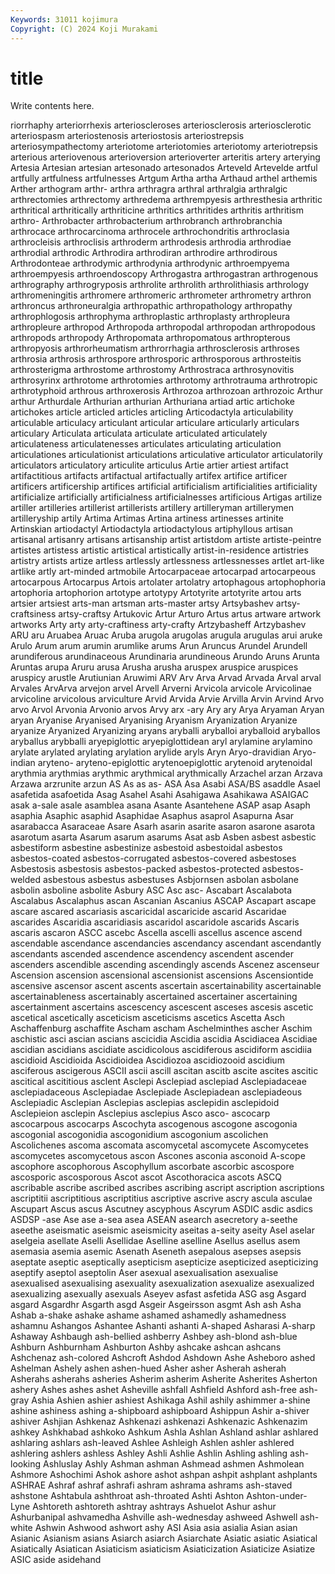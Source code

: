 ```yaml
---
Keywords: 31011 kojimura
Copyright: (C) 2024 Koji Murakami
---
```


# title

Write contents here.



riorrhaphy arteriorrhexis arterioscleroses arteriosclerosis
arteriosclerotic arteriospasm arteriostenosis arteriostosis arteriostrepsis arteriosympathectomy arteriotome arteriotomies arteriotomy arteriotrepsis
arterious arteriovenous arterioversion arterioverter arteritis artery arterying Artesia Artesian artesian
artesonado artesonados Arteveld Artevelde artful artfully artfulness artfulnesses Artgum Artha
artha Arthaud arthel arthemis Arther arthogram arthr- arthra arthragra arthral
arthralgia arthralgic arthrectomies arthrectomy arthredema arthrempyesis arthresthesia arthritic arthritical arthritically
arthriticine arthritics arthritides arthritis arthritism arthro- Arthrobacter arthrobacterium arthrobranch arthrobranchia
arthrocace arthrocarcinoma arthrocele arthrochondritis arthroclasia arthrocleisis arthroclisis arthroderm arthrodesis arthrodia
arthrodiae arthrodial arthrodic Arthrodira arthrodiran arthrodire arthrodirous Arthrodonteae arthrodymic arthrodynia
arthrodynic arthroempyema arthroempyesis arthroendoscopy Arthrogastra arthrogastran arthrogenous arthrography arthrogryposis arthrolite
arthrolith arthrolithiasis arthrology arthromeningitis arthromere arthromeric arthrometer arthrometry arthron arthroncus
arthroneuralgia arthropathic arthropathology arthropathy arthrophlogosis arthrophyma arthroplastic arthroplasty arthropleura arthropleure
arthropod Arthropoda arthropodal arthropodan arthropodous arthropods arthropody Arthropomata arthropomatous arthropterous
arthropyosis arthrorheumatism arthrorrhagia arthrosclerosis arthroses arthrosia arthrosis arthrospore arthrosporic arthrosporous
arthrosteitis arthrosterigma arthrostome arthrostomy Arthrostraca arthrosynovitis arthrosyrinx arthrotome arthrotomies arthrotomy
arthrotrauma arthrotropic arthrotyphoid arthrous arthroxerosis Arthrozoa arthrozoan arthrozoic Arthur arthur
Arthurdale Arthurian arthurian Arthuriana artiad artic artichoke artichokes article articled
articles articling Articodactyla articulability articulable articulacy articulant articular articulare articularly
articulars articulary Articulata articulata articulate articulated articulately articulateness articulatenesses articulates
articulating articulation articulationes articulationist articulations articulative articulator articulatorily articulators articulatory
articulite articulus Artie artier artiest artifact artifactitious artifacts artifactual artifactually
artifex artifice artificer artificers artificership artifices artificial artificialism artificialities artificiality
artificialize artificially artificialness artificialnesses artificious Artigas artilize artiller artilleries artillerist
artillerists artillery artilleryman artillerymen artilleryship artily Artima Artimas Artina artiness
artinesses artinite Artinskian artiodactyl Artiodactyla artiodactylous artiphyllous artisan artisanal artisanry
artisans artisanship artist artistdom artiste artiste-peintre artistes artistess artistic artistical
artistically artist-in-residence artistries artistry artists artize artless artlessly artlessness artlessnesses
artlet art-like artlike artly art-minded artmobile Artocarpaceae artocarpad artocarpeous artocarpous
Artocarpus Artois artolater artolatry artophagous artophophoria artophoria artophorion artotype artotypy
Artotyrite artotyrite artou arts artsier artsiest arts-man artsman arts-master artsy
Artsybashev artsy-craftsiness artsy-craftsy Artukovic Artur Arturo Artus artus artware artwork
artworks Arty arty arty-craftiness arty-crafty Artzybasheff Artzybashev ARU aru Aruabea
Aruac Aruba arugola arugolas arugula arugulas arui aruke Arulo Arum
arum arumin arumlike arums Arun Aruncus Arundel Arundell arundiferous arundinaceous
Arundinaria arundineous Arundo Aruns Arunta Aruntas arupa Aruru arusa Arusha
arusha aruspex aruspice aruspices aruspicy arustle Arutiunian Aruwimi ARV Arv
Arva Arvad Arvada Arval arval Arvales ArvArva arvejon arvel Arvell
Arverni Arvicola arvicole Arvicolinae arvicoline arvicolous arviculture Arvid Arvida Arvie
Arvilla Arvin Arvind Arvo arvo Arvol Arvonia Arvonio arvos Arvy
arx -ary Ary ary Arya Aryaman Aryan aryan Aryanise Aryanised
Aryanising Aryanism Aryanization Aryanize aryanize Aryanized Aryanizing aryans aryballi aryballoi
aryballoid aryballos aryballus arybballi aryepiglottic aryepiglottidean aryl arylamine arylamino arylate
arylated arylating arylation arylide aryls Aryn Aryo-dravidian Aryo-indian aryteno- aryteno-epiglottic
arytenoepiglottic arytenoid arytenoidal arythmia arythmias arythmic arythmical arythmically Arzachel arzan
Arzava Arzawa arzrunite arzun AS As as as- ASA Asa
Asabi ASA/BS asaddle Asael asafetida asafoetida Asag Asahel Asahi Asahigawa
Asahikawa ASAIGAC asak a-sale asale asamblea asana Asante Asantehene ASAP
asap Asaph asaphia Asaphic asaphid Asaphidae Asaphus asaprol Asapurna Asar
asarabacca Asaraceae Asare Asarh asarin asarite asaron asarone asarota asarotum
asarta Asarum asarum asarums Asat asb Asben asbest asbestic asbestiform
asbestine asbestinize asbestoid asbestoidal asbestos asbestos-coated asbestos-corrugated asbestos-covered asbestoses Asbestosis
asbestosis asbestos-packed asbestos-protected asbestos-welded asbestous asbestus asbestuses Asbjornsen asbolan asbolane
asbolin asboline asbolite Asbury ASC Asc asc- Ascabart Ascalabota Ascalabus
Ascalaphus ascan Ascanian Ascanius ASCAP Ascapart ascape ascare ascared ascariasis
ascaricidal ascaricide ascarid Ascaridae ascarides Ascaridia ascaridiasis ascaridol ascaridole ascarids
Ascaris ascaris ascaron ASCC ascebc Ascella ascelli ascellus ascence ascend
ascendable ascendance ascendancies ascendancy ascendant ascendantly ascendants ascended ascendence ascendency
ascendent ascender ascenders ascendible ascending ascendingly ascends Ascenez ascenseur Ascension
ascension ascensional ascensionist ascensions Ascensiontide ascensive ascensor ascent ascents ascertain
ascertainability ascertainable ascertainableness ascertainably ascertained ascertainer ascertaining ascertainment ascertains ascescency
ascescent asceses ascesis ascetic ascetical ascetically asceticism asceticisms ascetics Ascetta
Asch Aschaffenburg aschaffite Ascham ascham Aschelminthes ascher Aschim aschistic asci
ascian ascians ascicidia Ascidia ascidia Ascidiacea Ascidiae ascidian ascidians ascidiate
ascidicolous ascidiferous ascidiform ascidiia ascidioid Ascidioida Ascidioidea Ascidiozoa ascidiozooid ascidium
asciferous ascigerous ASCII ascii ascill ascitan ascitb ascite ascites ascitic
ascitical ascititious asclent Asclepi Asclepiad asclepiad Asclepiadaceae asclepiadaceous Asclepiadae Asclepiade
Asclepiadean asclepiadeous Asclepiadic Asclepian Asclepias asclepias asclepidin asclepidoid Asclepieion asclepin
Asclepius asclepius Asco asco- ascocarp ascocarpous ascocarps Ascochyta ascogenous ascogone
ascogonia ascogonial ascogonidia ascogonidium ascogonium ascolichen Ascolichenes ascoma ascomata ascomycetal
ascomycete Ascomycetes ascomycetes ascomycetous ascon Ascones asconia asconoid A-scope ascophore
ascophorous Ascophyllum ascorbate ascorbic ascospore ascosporic ascosporous Ascot ascot Ascothoracica
ascots ASCQ ascribable ascribe ascribed ascribes ascribing ascript ascription ascriptions
ascriptitii ascriptitious ascriptitius ascriptive ascrive ascry ascula asculae Ascupart Ascus
ascus Ascutney ascyphous Ascyrum ASDIC asdic asdics ASDSP -ase Ase
ase a-sea asea ASEAN asearch asecretory a-seethe aseethe aseismatic aseismic
aseismicity aseitas a-seity aseity Asel aselar aselgeia asellate Aselli Asellidae
Aselline aselline Asellus asellus asem asemasia asemia asemic Asenath Aseneth
asepalous asepses asepsis aseptate aseptic aseptically asepticism asepticize asepticized asepticizing
aseptify aseptol aseptolin Aser asexual asexualisation asexualise asexualised asexualising asexuality
asexualization asexualize asexualized asexualizing asexually asexuals Aseyev asfast asfetida ASG
asg Asgard asgard Asgardhr Asgarth asgd Asgeir Asgeirsson asgmt Ash
ash Asha Ashab a-shake ashake ashame ashamed ashamedly ashamedness ashamnu
Ashangos Ashantee Ashanti ashanti A-shaped Asharasi A-sharp Ashaway Ashbaugh ash-bellied
ashberry Ashbey ash-blond ash-blue Ashburn Ashburnham Ashburton Ashby ashcake ashcan
ashcans Ashchenaz ash-colored Ashcroft Ashdod Ashdown Ashe Asheboro ashed Ashelman
Ashely ashen ashen-hued Asher asher Asherah asherah Asherahs asherahs asheries
Asherim asherim Asherite Asherites Asherton ashery Ashes ashes ashet Asheville
ashfall Ashfield Ashford ash-free ash-gray Ashia Ashien ashier ashiest Ashikaga
Ashil ashily ashimmer a-shine ashine ashiness ashing a-shipboard ashipboard Ashippun
Ashir a-shiver ashiver Ashjian Ashkenaz Ashkenazi ashkenazi Ashkenazic Ashkenazim ashkey
Ashkhabad ashkoko Ashkum Ashla Ashlan Ashland ashlar ashlared ashlaring ashlars
ash-leaved Ashlee Ashleigh Ashlen ashler ashlered ashlering ashlers ashless Ashley
Ashli Ashlie Ashlin Ashling ashling ash-looking Ashluslay Ashly Ashman ashman
Ashmead ashmen Ashmolean Ashmore Ashochimi Ashok ashore ashot ashpan ashpit
ashplant ashplants ASHRAE Ashraf ashraf ashrafi ashram ashrama ashrams ash-staved
ashstone Ashtabula ashthroat ash-throated Ashti Ashton Ashton-under-Lyne Ashtoreth ashtoreth ashtray
ashtrays Ashuelot Ashur ashur Ashurbanipal ashvamedha Ashville ash-wednesday ashweed Ashwell
ash-white Ashwin Ashwood ashwort ashy ASI Asia asia asialia Asian
asian Asianic Asianism asians Asiarch asiarch Asiarchate Asiatic asiatic Asiatical
Asiatically Asiatican Asiaticism asiaticism Asiaticization Asiaticize Asiatize ASIC aside asidehand
